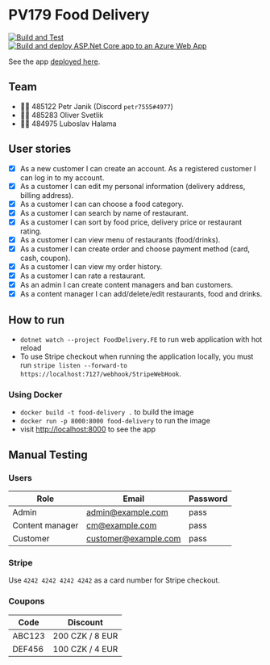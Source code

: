 # PV179 Food Delivery

[![Build and Test](https://github.com/petr7555/pv179-food-delivery/actions/workflows/build_and_test.yml/badge.svg)](https://github.com/petr7555/pv179-food-delivery/actions/workflows/build_and_test.yml)
[![Build and deploy ASP.Net Core app to an Azure Web App](https://github.com/petr7555/pv179-food-delivery/actions/workflows/deploy.yml/badge.svg)](https://github.com/petr7555/pv179-food-delivery/actions/workflows/deploy.yml)

See the app [deployed here](https://pv179-food-delivery.azurewebsites.net/).

## Team

- 👨‍🎓 485122 Petr Janik (Discord `petr7555#4977`)
- 👨‍🎓 485283 Oliver Svetlik
- 👨‍🎓 484975 Luboslav Halama

## User stories

- [x] As a new customer I can create an account. As a registered customer I can log in to my account.
- [x] As a customer I can edit my personal information (delivery address, billing address).
- [x] As a customer I can can choose a food category.
- [x] As a customer I can search by name of restaurant.
- [x] As a customer I can sort by food price, delivery price or restaurant rating.
- [x] As a customer I can view menu of restaurants (food/drinks).
- [x] As a customer I can create order and choose payment method (card, cash, coupon).
- [x] As a customer I can view my order history.
- [x] As a customer I can rate a restaurant.
- [x] As an admin I can create content managers and ban customers.
- [x] As a content manager I can add/delete/edit restaurants, food and drinks.

## How to run

- `dotnet watch --project FoodDelivery.FE` to run web application with hot reload
- To use Stripe checkout when running the application locally,
  you must run `stripe listen --forward-to https://localhost:7127/webhook/StripeWebHook`.

### Using Docker

- `docker build -t food-delivery .` to build the image
- `docker run -p 8000:8000 food-delivery` to run the image
- visit [http://localhost:8000](http://localhost:8000) to see the app

## Manual Testing

### Users

| Role            | Email                | Password |
|-----------------|----------------------|----------|
| Admin           | admin@example.com    | pass     |
| Content manager | cm@example.com       | pass     |
| Customer        | customer@example.com | pass     |

### Stripe

Use `4242 4242 4242 4242` as a card number for Stripe checkout.

### Coupons

| Code   | Discount        |
|--------|-----------------|
| ABC123 | 200 CZK / 8 EUR |
| DEF456 | 100 CZK / 4 EUR |
